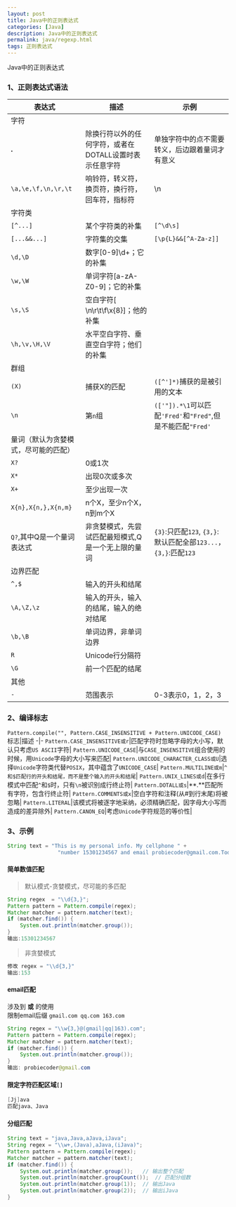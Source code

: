 ```yaml
---
layout: post
title: Java中的正则表达式
categories: [Java]
description: Java中的正则表达式
permalink: java/regexp.html
tags: 正则表达式
---
```

Java中的正则表达式

### 1、正则表达式语法
|表达式 |描述 | 示例|
-|-|-|
字符|
**.**|除换行符以外的任何字符，或者在DOTALL设置时表示任意字符|单独字符中的点不需要转义，后边跟着量词才有意义
`\a,\e,\f,\n,\r,\t`|响铃符，转义符，换页符，换行符，回车符，指标符|\n
字符类|
`[^...]`|某个字符类的补集|`[^\d\s]`
`[...&&...]`|字符集的交集|`[\p{L}&&[^A-Za-z]]`
`\d,\D`|数字[0-9]\d+；它的补集|
`\w,\W`|单词字符[a-zA-Z0-9]；它的补集|
`\s,\S`|空白字符[ \n\r\t\f\x{8}]；他的补集|
`\h,\v,\H,\V`|水平空白字符、垂直空白字符；他们的补集|
群组|
`(X)`|捕获X的匹配|`([^']*)`捕获的是被引用的文本
`\n`|第`n`组|`(['"]).*\1`可以匹配`'Fred'`和`"Fred"`,但是不能匹配`"Fred'`
量词（默认为贪婪模式，尽可能的匹配）|
`X?`|0或1次|
`X*`|出现0次或多次|
`X+`|至少出现一次|
`X{n},X{n,},X{n,m}`|n个X，至少n个X，n到m个X|
`Q?`,其中Q是一个量词表达式|非贪婪模式，先尝试匹配最短模式,Q是一个无上限的量词|`{3}`:只匹配`123`, `{3,}`:默认匹配全部`123...`，`{3,}`:匹配`123`
边界匹配|
`^,$`|输入的开头和结尾|
`\A,\Z,\z`|输入的开头，输入的结尾，输入的绝对结尾|
`\b,\B`|单词边界，非单词边界|
`R`|Unicode行分隔符|
`\G`|前一个匹配的结尾|
其他|
`-`|范围表示|0-3表示0，1，2，3

### 2、编译标志
`Pattern.compile("", Pattern.CASE_INSENSITIVE + Pattern.UNICODE_CASE)`
标志|描述
-|-
`Pattern.CASE_INSENSITIVE或r`|匹配字符时忽略字母的大小写，默认只考虑`US ASCII`字符|
`Pattern.UNICODE_CASE`|与`CASE_INSENSITIVE`组合使用的时候，用`Unicode`字母的大小写来匹配|
`Pattern.UNICODE_CHARACTER_CLASS或U`|选择`Unicode`字符类代替`POSIX`，其中蕴含了`UNICODE_CASE`|
`Pattern.MULTILINE或m`|`^和$匹配行的开头和结尾，而不是整个输入的开头和结尾`|
`Pattern.UNIX_LINES或d`|在多行模式中匹配`^`和`$`时，只有`\n`被识别成行终止符|
`Pattern.DOTALL或s`|**.**匹配所有字符，包含行终止符|
`Pattern.COMMENTS或x`|空白字符和注释(从#到行末尾)将被忽略|
`Pattern.LITERAL`|该模式将被逐字地采纳，必须精确匹配，因字母大小写而造成的差异除外|
`Pattern.CANON_EQ`|考虑`Unicode`字符规范的等价性|

### 3、示例
```java
String text = "This is my personal info. My cellphone " +
                "number 15301234567 and email probiecoder@gmail.com.Today i will learn regex";
```
#### 简单数值匹配
> 默认模式-贪婪模式，尽可能的多匹配
```java
String regex  = "\\d{3,}";
Pattern pattern = Pattern.compile(regex);
Matcher matcher = pattern.matcher(text);
if (matcher.find()) {
    System.out.println(matcher.group());
}
输出:15301234567
```
> 非贪婪模式
```java
修改 regex = "\\d{3,}"
输出:153
```

#### email匹配
涉及到 **或** 的使用  
限制email后缀 `gmail.com qq.com 163.com` 
```java
String regex = "\\w{3,}@(gmail|qq|163).com";
Pattern pattern = Pattern.compile(regex);
Matcher matcher = pattern.matcher(text);
if (matcher.find()) {
    System.out.println(matcher.group());
}
输出: probiecoder@gmail.com
```

#### 限定字符匹配区域`[]`
```java
[Jj]ava
匹配java、Java
```

#### 分组匹配
```java
String text = "java,Java,aJava,iJava";
String regex = "\\w+,(Java),aJava,(iJava)";
Pattern pattern = Pattern.compile(regex);
Matcher matcher = pattern.matcher(text);
if (matcher.find()) {
    System.out.println(matcher.group());   // 输出整个匹配
    System.out.println(matcher.groupCount());  // 匹配分组数
    System.out.println(matcher.group(1));  // 输出Java
    System.out.println(matcher.group(2));  // 输出iJava
}
```
